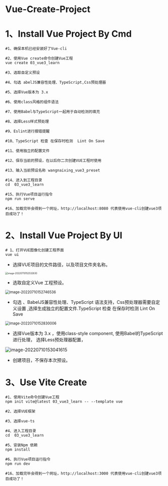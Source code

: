 # Vue-Create-Project

# 1、Install Vue Project By Cmd

```properties
#1、确保本机已经安装好了Vue-cli 

#2、使用Vue create命令创建Vue工程
vue create 03_vue3_learn

#3、选取自定义预设

#4、勾选 abelJS兼容性处理、TypeScript,Css预处理器

#5、选择Vue版本为 3.x

#6、使用class风格的组件语法

#7、使用Babel与TypeScript一起用于自动检测的填充

#8、选择Less样式预处理

#9、Eslint进行报错提醒

#10、TypeScript 检查 在保存时检测  Lint On Save

#11、使用独立的配置文件

#12、保存当前的预设，在以后你二次创建VUE工程时使用

#13、输入当前预设名称 wangnaixing_vue3_preset

#14、进入到工程目录
cd  03_vue3_learn

#15、执行Vue项目运行指令
npm run serve

#16、加载完毕会得到一个网址，http://localhost:8080 代表使用vue-cli创建vue3项目成功了！

```

# 2、Install Vue Project By UI

```shell
# 1、打开VUE图像化创建工程界面
vue ui
```

- 选择VUE项目的文件路径，以及项目文件夹名称。

<img src="C:/Users/wangnaixing/AppData/Roaming/Typora/typora-user-images/image-20220710152532630.png" alt="image-20220710152532630" style="zoom:50%;" />

- 选取自定义Vue 工程预设。

<img src="C:/Users/wangnaixing/AppData/Roaming/Typora/typora-user-images/image-20220710152746536.png" alt="image-20220710152746536" style="zoom:80%;" />

- 勾选 、BabelJS兼容性处理、TypeScript 语法支持，Css预处理器需要自定义设置 ,选择生成独立的配置文件.TypeScript 检查 在保存时检测  Lint On Save

<img src="C:/Users/wangnaixing/AppData/Roaming/Typora/typora-user-images/image-20220710152830006.png" alt="image-20220710152830006" style="zoom: 80%;" />

- 选择Vue版本为 3.x ，使用class-style component, 使用Babel的TypeScript进行处理， 选择Less预处理器配置，

![image-20220710153041615](C:/Users/wangnaixing/AppData/Roaming/Typora/typora-user-images/image-20220710153041615.png)

- 创建项目，不保存本次预设。

# 3、Use Vite Create

```shell
#1、使用Vite命令创建Vue工程
npm init vite@latest 03_vue3_learn -- --template vue

#2、选择VUE框架

#3、选择vue-ts

#4、进入工程目录
cd  03_vue3_learn

#5、安装Npm 依赖
npm install

#6、执行Vue项目运行指令
npm run dev

#16、加载完毕会得到一个网址，http://localhost:3000 代表使用vue-cli创建vue3项目成功了！

```

